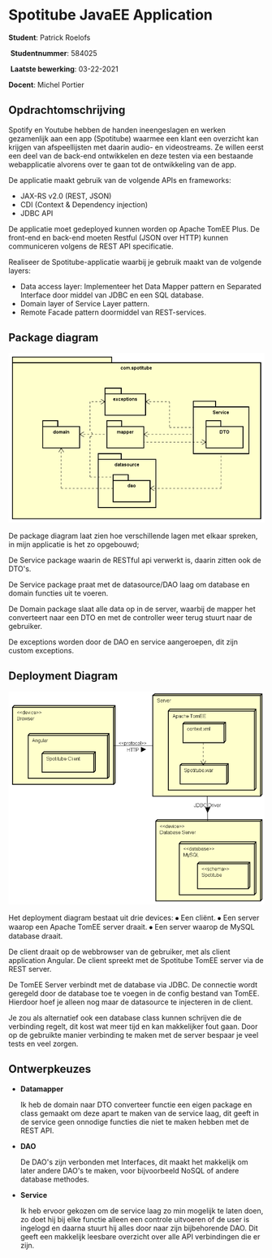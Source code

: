 # Spotitube JavaEE Application

**Student**: Patrick Roelofs

​	**Studentnummer**: 584025 

​	**Laatste bewerking**: 03-22-2021



**Docent**: Michel Portier

## Opdrachtomschrijving

Spotify en Youtube hebben de handen ineengeslagen en werken gezamenlijk aan een app  (Spotitube) waarmee een klant een overzicht kan krijgen van afspeellijsten met daarin  audio- en videostreams. Ze willen eerst een deel van de back-end ontwikkelen en deze  testen via een bestaande webapplicatie alvorens over te gaan tot de ontwikkeling van de  app.

De applicatie maakt gebruik van de volgende APIs en frameworks: 

- JAX-RS v2.0 (REST, JSON) 
- CDI (Context & Dependency injection) 
- JDBC API 

De applicatie moet gedeployed kunnen worden op Apache TomEE Plus. De front-end en back-end moeten Restful (JSON over HTTP) kunnen communiceren volgens  de REST API specificatie.

Realiseer de Spotitube-applicatie waarbij je gebruik maakt van de volgende layers: 

- Data access layer: Implementeer het Data Mapper pattern en Separated Interface door middel van JDBC en een SQL database.
- Domain layer of Service Layer pattern.
- Remote Facade pattern doormiddel van REST-services.

## Package diagram

![Package](documents/package.png)

De package diagram laat zien hoe verschillende lagen met elkaar spreken, in mijn applicatie is het zo opgebouwd;

De Service package waarin de RESTful api verwerkt is, daarin zitten ook de DTO's.

De Service package praat met de datasource/DAO laag om database en domain functies uit te voeren.

De Domain package slaat alle data op in de server, waarbij de mapper het converteert naar een DTO en met de controller weer terug stuurt naar de gebruiker.

De exceptions worden door de DAO en service aangeroepen, dit zijn custom exceptions.



## Deployment Diagram

![Deployment](documents/deployment.png)

Het deployment diagram bestaat uit drie devices:
⦁	Een cliënt.
⦁	Een server waarop een Apache TomEE server draait.
⦁	Een server waarop de MySQL database draait.

De client draait op de webbrowser van de gebruiker, met als client application Angular. De client spreekt met de Spotitube TomEE server via de REST server. 

De TomEE Server verbindt met de database via JDBC. De connectie wordt geregeld door de database toe te voegen in de config bestand van TomEE. Hierdoor hoef je alleen nog maar de datasource te injecteren in de client. 

Je zou als alternatief ook een database class kunnen schrijven die de verbinding regelt, dit kost wat meer tijd en kan makkelijker fout gaan. Door op de gebruikte manier verbinding te maken met de server bespaar je veel tests en veel zorgen.



## Ontwerpkeuzes

- **Datamapper**

  Ik heb de domain naar DTO converteer functie een eigen package en class gemaakt om deze apart te maken van de service laag, dit geeft in de service geen onnodige functies die niet te maken hebben met de REST API.

* **DAO**

  De DAO's zijn verbonden met Interfaces, dit maakt het makkelijk om later andere DAO's te maken, voor bijvoorbeeld NoSQL of andere database methodes.

* **Service**

  Ik heb ervoor gekozen om de service laag zo min mogelijk te laten doen, zo doet hij bij elke functie alleen een controle uitvoeren of de user is ingelogd en daarna stuurt hij alles door naar zijn bijbehorende DAO. Dit geeft een makkelijk leesbare overzicht over alle API verbindingen die er zijn.